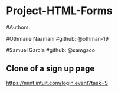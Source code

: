 # Project-HTML-Forms

#Authors:

#Othmane Naamani 
#github: @othman-19

#Samuel García 
#github: @samgaco


## Clone of a sign up page
https://mint.intuit.com/login.event?task=S

